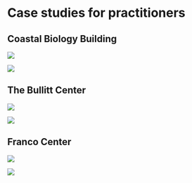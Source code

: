 # Case studies for practitioners

## Coastal Biology Building

![](<../.gitbook/assets/0 (26).png>)



![](../.gitbook/assets/1.png)



## The Bullitt Center

![](<../.gitbook/assets/2 (15).png>)



![](<../.gitbook/assets/3 (13).png>)



## Franco Center

![](<../.gitbook/assets/4 (8).png>)



![](<../.gitbook/assets/5 (17).png>)
